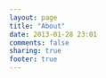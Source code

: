```yaml
---
layout: page
title: "About"
date: 2013-01-28 23:01
comments: false
sharing: true
footer: true
---
```

